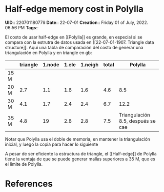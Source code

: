 # Half-edge memory cost in Polylla
**UID**:: 220701180776
**Date**:: 22-07-01
**Creation**::  Friday 01 of July, 2022.  06:56 PM
**Tags**:: 

El costo de usar half-edge en [[Polylla]] es grande, en especial si se compara con la estrutra de datos usada en [[22-07-01-1907. Triangle data structure]]. Aquí una tabla de comparación del costo de generar una triangulación en Polylla y en triangle en gb:

|      | triangle | 1.node | 1.ele | 1.neigh | total | Polylla                           |
| ---- | -------- | ------ | ----- | ------- | ----- | --------------------------------- |
| 15 M |          |        |       |         |       |                                   |
| 20 M | 2.7      | 1.1    | 1.6   | 1.6     | 4.6   | 8.5                               |
| 30 M | 4.1      | 1.7    | 2.4   | 2.4     | 6.7   | 12.2                              |
| 35 M | 4.8      | 19     | 2.8   | 2.8     | 7.5   | Triangulación 8.5, después se cae |

Notar que Polylla usa el doble de memoria, en mantener la triangulación inicial, y luego la copia para hacer lo siguiente

A pesar de ser eficiente la estructura de triangle, el [[Half-edge]] de Polylla tiene la ventaja de que se puede generar mallas superiores a 35 M, que es el límite de Polylla. 



# References
